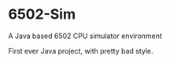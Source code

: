 # 6502-Sim
A Java based 6502 CPU simulator environment

First ever Java project, with pretty bad style.
